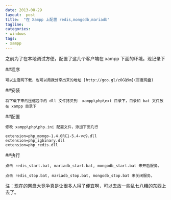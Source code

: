 ```yaml
---
date: 2013-08-29
layout:  post
title:  "在 Xampp 上配置 redis,mongodb,mariadb"
tagline:
categories:
- windows
tags:
- xampp
---
```


之前为了在本地调试方便，配置了这几个客户端在 xampp 下面的环境。现记录下

##程序

    可以去官网下载，也可以用我分享出来的地址 [http://goo.gl/zOGQ9m](百度网盘)

##安装

    将下载下来的压缩包中的 dll 文件拷贝到  xampp\php\ext 目录下，目录和 bat 文件放在 xampp 目录下

##配置

    修改 xampp\php\php.ini 配置文件，添加下面几行

    extension=php_mongo-1.4.0RC1-5.4-vc9.dll
    extension=php_igbinary.dll
    extension=php_redis.dll

##执行

    点击 redis_start.bat, mariadb_start.bat, mongodb_start.bat 来开启服务。

    点击 redis_stop.bat, mariadb_stop.bat, mongodb_stop.bat 来关闭服务。

注：现在的网盘大竞争真是让很多人得了便宜啊，可以去放一些乱七八糟的东西上去了。
